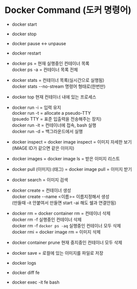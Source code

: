 # Docker Command (도커 명령어)

- docker start

- docker stop

- docker pause ↔ unpause

- docker restart

- docker ps = 현재 실행중인 컨테이너 목록   
docker ps -a = 컨테이너 목록 전체

- docker stats = 컨테이너 목록(실시간으로 실행됨)   
docker stats --no-stream 명령어 형태로(한번만)

- docker top 현재 컨테이너 내에 있는 프로세스

- docker run -i = 입력 유지   
docker run -t = allocate a pseudo-TTY    
(psuedo TTY = 표준 입출력을 전송해주는 장치)   
docker run -it = 컨테이너에 접속, bash 실행   
docker run -d = 백그라운드에서 실행

- docker inspect = docker image inspect = 이미지 자세한 보기   
(IMAGE ID가 같으면 같은 이미지)

- docker images = docker image ls = 받은 이미지 리스트

- docker pull (이미지):(태그) = docker image pull = 이미지 받기

- docker search = 이미지 검색

- docker create = 컨테이너 생성   
docker create --name <이름>= 이름지정해서 생성   
(만들때 -it 안붙여서 만들면 start -ai 해도 쉘과 연결안됨)

- docker rm = docker container rm = 컨테이너 삭제   
docker rm -f 실행중인 컨테이너 삭제   
docker rm -f `docker ps -aq` 실행중인 컨테이너 모두 삭제   
docker rmi = docker image rm = 이미지 삭제

- docker container prune 현재 중지중인 컨테이너 모두 삭제

- docker save = 로컬에 있는 이미지를 파일로 저장

- docker logs

- docker diff fe

- docker exec -it fe bash
